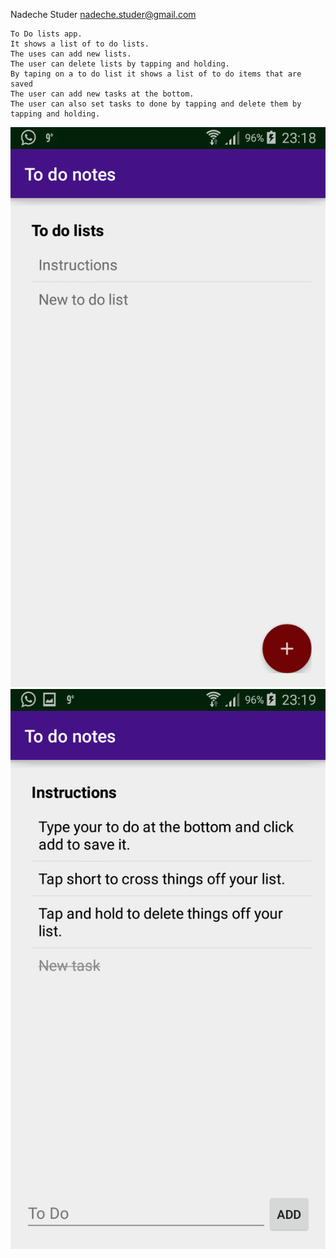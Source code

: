 Nadeche Studer <nadeche.studer@gmail.com>

	To Do lists app.
	It shows a list of to do lists.
	The uses can add new lists.
	The user can delete lists by tapping and holding.
	By taping on a to do list it shows a list of to do items that are saved
	The user can add new tasks at the bottom.
	The user can also set tasks to done by tapping and delete them by tapping and holding.

![Screenshot of to do lists](doc/screenshot_toDoLists.png)
![Screenshot of to do items](doc/screenshot_toDoItems.png)